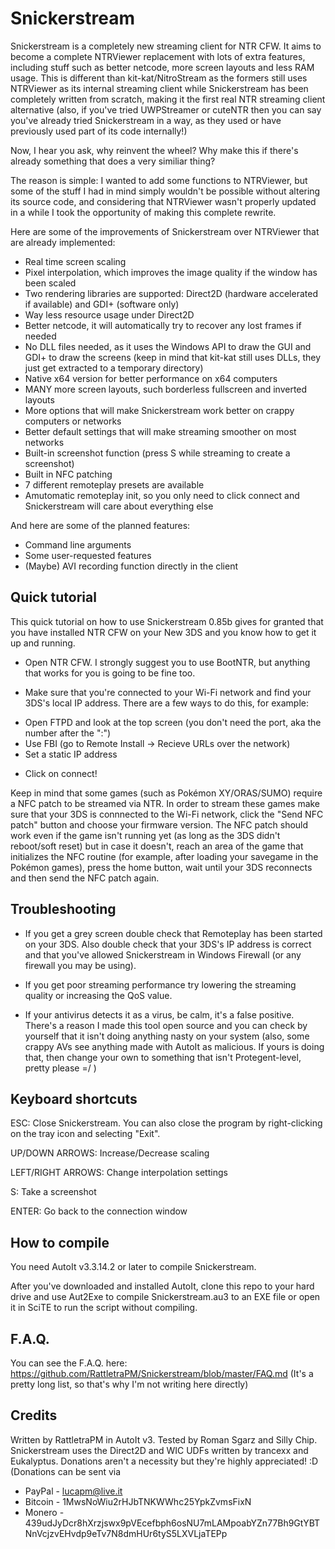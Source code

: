 # Snickerstream

Snickerstream is a completely new streaming client for NTR CFW. It aims to become a complete NTRViewer replacement with lots of extra features, including stuff such as better netcode, more screen layouts and less RAM usage. This is different than kit-kat/NitroStream as the formers still uses NTRViewer as its internal streaming client while Snickerstream has been completely written from scratch, making it the first real NTR streaming client alternative (also, if you've tried UWPStreamer or cuteNTR then you can say you've already tried Snickerstream in a way, as they used or have previously used part of its code internally!)

Now, I hear you ask, why reinvent the wheel? Why make this if there's already something that does a very similiar thing?

The reason is simple: I wanted to add some functions to NTRViewer, but some of the stuff I had in mind simply wouldn't be possible without altering its source code, and considering that NTRViewer wasn't properly updated in a while I took the opportunity of making this complete rewrite.

Here are some of the improvements of Snickerstream over NTRViewer that are already implemented:
- Real time screen scaling
- Pixel interpolation, which improves the image quality if the window has been scaled
- Two rendering libraries are supported: Direct2D (hardware accelerated if available) and GDI+ (software only)
- Way less resource usage under Direct2D
- Better netcode, it will automatically try to recover any lost frames if needed
- No DLL files needed, as it uses the Windows API to draw the GUI and GDI+ to draw the screens (keep in mind that kit-kat still uses DLLs, they just get extracted to a temporary directory)
- Native x64 version for better performance on x64 computers
- MANY more screen layouts, such borderless fullscreen and inverted layouts
- More options that will make Snickerstream work better on crappy computers or networks
- Better default settings that will make streaming smoother on most networks
- Built-in screenshot function (press S while streaming to create a screenshot)
- Built in NFC patching
- 7 different remoteplay presets are available
- Amutomatic remoteplay init, so you only need to click connect and Snickerstream will care about everything else

And here are some of the planned features:
- Command line arguments
- Some user-requested features
- (Maybe) AVI recording function directly in the client

## Quick tutorial

This quick tutorial on how to use Snickerstream 0.85b gives for granted that you have installed NTR CFW on your New 3DS and you know how to get it up and running.

- Open NTR CFW. I strongly suggest you to use BootNTR, but anything that works for you is going to be fine too.

- Make sure that you're connected to your Wi-Fi network and find your 3DS's local IP address. There are a few ways to do this, for example:

* Open FTPD and look at the top screen (you don't need the port, aka the number after
the ":")
* Use FBI (go to Remote Install -> Recieve URLs over the network)
* Set a static IP address

- Click on connect!

Keep in mind that some games (such as Pokémon XY/ORAS/SUMO) require a NFC patch to be streamed via NTR. In order to stream these games make sure that your 3DS is connnected to the Wi-Fi network, click the "Send NFC patch" button and choose your firmware version. The NFC patch should work even if the game isn't running yet (as long as the 3DS didn't reboot/soft reset) but in case it doesn't, reach an area of the game that initializes the NFC routine (for example, after loading your savegame in the Pokémon games), press the home button, wait until your 3DS reconnects and then send the NFC patch again.

## Troubleshooting

* If you get a grey screen double check that Remoteplay has been started on your 3DS. Also double check that your 3DS's IP address is correct and that you've allowed Snickerstream in Windows Firewall (or any firewall you may be using).

* If you get poor streaming performance try lowering the streaming quality or increasing the QoS value.

* If your antivirus detects it as a virus, be calm, it's a false positive. There's a reason I made this tool open source and you can check by yourself that it isn't doing anything nasty on your system (also, some crappy AVs see anything made with AutoIt as malicious. If yours is doing that, then change your own to something that isn't Protegent-level, pretty please =/ )

## Keyboard shortcuts

ESC: Close Snickerstream. You can also close the program by right-clicking on the tray icon and selecting "Exit".

UP/DOWN ARROWS: Increase/Decrease scaling

LEFT/RIGHT ARROWS: Change interpolation settings

S: Take a screenshot

ENTER: Go back to the connection window

## How to compile
You need AutoIt v3.3.14.2 or later to compile Snickerstream.

After you've downloaded and installed AutoIt, clone this repo to your hard drive and use Aut2Exe to compile Snickerstream.au3 to an EXE file or open it in SciTE to run the script without compiling.

## F.A.Q.
You can see the F.A.Q. here: https://github.com/RattletraPM/Snickerstream/blob/master/FAQ.md
(It's a pretty long list, so that's why I'm not writing here directly)

## Credits
Written by RattletraPM in AutoIt v3. Tested by Roman Sgarz and Silly Chip.
Snickerstream uses the Direct2D and WIC UDFs written by trancexx and Eukalyptus.
Donations aren't a necessity but they're highly appreciated! :D
(Donations can be sent via
* PayPal - lucapm@live.it
* Bitcoin - 1MwsNoWiu2rHJbTNKWWhc25YpkZvmsFixN
* Monero - 439udJyDcr8hXrzjswx9pVEcefbph6osNU7mLAMpoabYZn77Bh9GtYBTNnVcjzvEHvdp9eTv7N8dmHUr6tyS5LXVLjaTEPp

